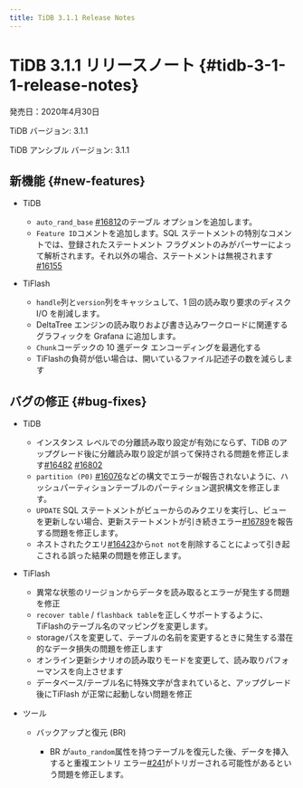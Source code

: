 ```yaml
---
title: TiDB 3.1.1 Release Notes
---
```


# TiDB 3.1.1 リリースノート {#tidb-3-1-1-release-notes}

発売日：2020年4月30日

TiDB バージョン: 3.1.1

TiDB アンシブル バージョン: 3.1.1

## 新機能 {#new-features}

-   TiDB

    -   `auto_rand_base` [#16812](https://github.com/pingcap/tidb/pull/16812)のテーブル オプションを追加します。
    -   `Feature ID`コメントを追加します。SQL ステートメントの特別なコメントでは、登録されたステートメント フラグメントのみがパーサーによって解析されます。それ以外の場合、ステートメントは無視されます[#16155](https://github.com/pingcap/tidb/pull/16155)

-   TiFlash

    -   `handle`列と`version`列をキャッシュして、1 回の読み取り要求のディスク I/O を削減します。
    -   DeltaTree エンジンの読み取りおよび書き込みワークロードに関連するグラフィックを Grafana に追加します。
    -   `Chunk`コーデックの 10 進データ エンコーディングを最適化する
    -   TiFlashの負荷が低い場合は、開いているファイル記述子の数を減らします

## バグの修正 {#bug-fixes}

-   TiDB

    -   インスタンス レベルでの分離読み取り設定が有効にならず、TiDB のアップグレード後に分離読み取り設定が誤って保持される問題を修正します[#16482](https://github.com/pingcap/tidb/pull/16482) [#16802](https://github.com/pingcap/tidb/pull/16802)
    -   `partition (P0)` [#16076](https://github.com/pingcap/tidb/pull/16076)などの構文でエラーが報告されないように、ハッシュパーティションテーブルのパーティション選択構文を修正します。
    -   `UPDATE` SQL ステートメントがビューからのみクエリを実行し、ビューを更新しない場合、更新ステートメントが引き続きエラー[#16789](https://github.com/pingcap/tidb/pull/16789)を報告する問題を修正します。
    -   ネストされたクエリ[#16423](https://github.com/pingcap/tidb/pull/16423)から`not not`を削除することによって引き起こされる誤った結果の問題を修正します。

-   TiFlash

    -   異常な状態のリージョンからデータを読み取るとエラーが発生する問題を修正
    -   `recover table` / `flashback table`を正しくサポートするように、 TiFlashのテーブル名のマッピングを変更します。
    -   storageパスを変更して、テーブルの名前を変更するときに発生する潜在的なデータ損失の問題を修正します
    -   オンライン更新シナリオの読み取りモードを変更して、読み取りパフォーマンスを向上させます
    -   データベース/テーブル名に特殊文字が含まれていると、アップグレード後にTiFlash が正常に起動しない問題を修正

-   ツール

    -   バックアップと復元 (BR)

        -   BR が`auto_random`属性を持つテーブルを復元した後、データを挿入すると重複エントリ エラー[#241](https://github.com/pingcap/br/issues/241)がトリガーされる可能性があるという問題を修正します。
